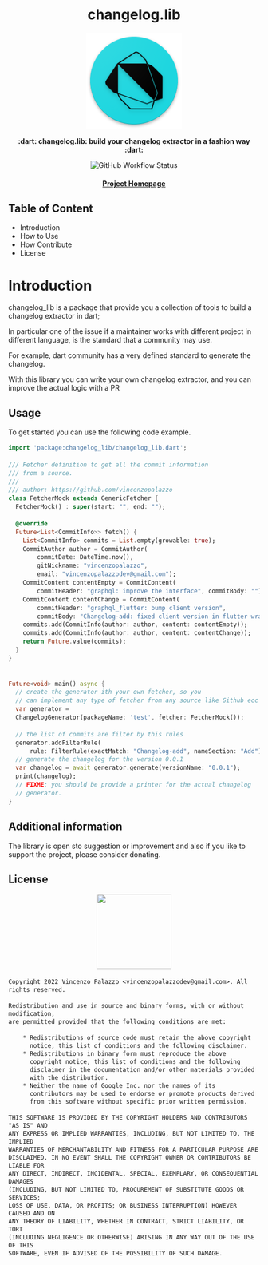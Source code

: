 <div align="center">
  <h1>changelog.lib</h1>

  <img src="https://github.com/dart-lightning/icons/raw/main/main/res/mipmap-xxxhdpi/ic_launcher.png" />

  <p>
    <strong> :dart: changelog.lib: build your changelog extractor in a fashion way :dart: </strong>
  </p>

  <p>
    <img alt="GitHub Workflow Status" src="https://img.shields.io/github/workflow/status/vincenzopalazzo/changelog.dart/changelog.dart%20sanity%20code%20base?style=flat-square">
  </p>

  <h4>
    <a href="https://github.com/vincenzopalazzo/changelog.dart">Project Homepage</a>
  </h4>
</div>

## Table of Content

- Introduction
- How to Use
- How Contribute
- License

# Introduction

changelog_lib is a package that provide you a collection of tools to build a changelog extractor in dart;

In particular one of the issue if a maintainer works with different project in different language, is the standard
that a community may use.

For example, dart community has a very defined standard to generate the changelog.

With this library you can write your own changelog extractor, and you can improve the actual logic with a PR 

## Usage

To get started you can use the following code example.

```dart
import 'package:changelog_lib/changelog_lib.dart';

/// Fetcher definition to get all the commit information
/// from a source.
///
/// author: https://github.com/vincenzopalazzo
class FetcherMock extends GenericFetcher {
  FetcherMock() : super(start: "", end: "");

  @override
  Future<List<CommitInfo>> fetch() {
    List<CommitInfo> commits = List.empty(growable: true);
    CommitAuthor author = CommitAuthor(
        commitDate: DateTime.now(),
        gitNickname: "vincenzopalazzo",
        email: "vincenzopalazzodev@gmail.com");
    CommitContent contentEmpty = CommitContent(
        commitHeader: "graphql: improve the interface", commitBody: "");
    CommitContent contentChange = CommitContent(
        commitHeader: "graphql_flutter: bump client version",
        commitBody: "Changelog-add: fixed client version in flutter wrapper");
    commits.add(CommitInfo(author: author, content: contentEmpty));
    commits.add(CommitInfo(author: author, content: contentChange));
    return Future.value(commits);
  }
}


Future<void> main() async {
  // create the generator ith your own fetcher, so you
  // can implement any type of fetcher from any source like Github ecc
  var generator =
  ChangelogGenerator(packageName: 'test', fetcher: FetcherMock());

  // the list of commits are filter by this rules
  generator.addFilterRule(
      rule: FilterRule(exactMatch: "Changelog-add", nameSection: "Add"));
  // generate the changelog for the version 0.0.1
  var changelog = await generator.generate(versionName: "0.0.1");
  print(changelog);
  // FIXME: you should be provide a printer for the actual changelog
  // generator.
}

```

## Additional information

The library is open sto suggestion or improvement and also if you like to support the project, please
consider donating.

## License

<div align="center">
  <img src="https://opensource.org/files/osi_keyhole_300X300_90ppi_0.png" width="150" height="150"/>
</div>

```
Copyright 2022 Vincenzo Palazzo <vincenzopalazzodev@gmail.com>. All rights reserved.

Redistribution and use in source and binary forms, with or without modification,
are permitted provided that the following conditions are met:

    * Redistributions of source code must retain the above copyright
      notice, this list of conditions and the following disclaimer.
    * Redistributions in binary form must reproduce the above
      copyright notice, this list of conditions and the following
      disclaimer in the documentation and/or other materials provided
      with the distribution.
    * Neither the name of Google Inc. nor the names of its
      contributors may be used to endorse or promote products derived
      from this software without specific prior written permission.

THIS SOFTWARE IS PROVIDED BY THE COPYRIGHT HOLDERS AND CONTRIBUTORS "AS IS" AND
ANY EXPRESS OR IMPLIED WARRANTIES, INCLUDING, BUT NOT LIMITED TO, THE IMPLIED
WARRANTIES OF MERCHANTABILITY AND FITNESS FOR A PARTICULAR PURPOSE ARE
DISCLAIMED. IN NO EVENT SHALL THE COPYRIGHT OWNER OR CONTRIBUTORS BE LIABLE FOR
ANY DIRECT, INDIRECT, INCIDENTAL, SPECIAL, EXEMPLARY, OR CONSEQUENTIAL DAMAGES
(INCLUDING, BUT NOT LIMITED TO, PROCUREMENT OF SUBSTITUTE GOODS OR SERVICES;
LOSS OF USE, DATA, OR PROFITS; OR BUSINESS INTERRUPTION) HOWEVER CAUSED AND ON
ANY THEORY OF LIABILITY, WHETHER IN CONTRACT, STRICT LIABILITY, OR TORT
(INCLUDING NEGLIGENCE OR OTHERWISE) ARISING IN ANY WAY OUT OF THE USE OF THIS
SOFTWARE, EVEN IF ADVISED OF THE POSSIBILITY OF SUCH DAMAGE.
```